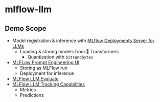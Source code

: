 # mlflow-llm

## Demo Scope
- Model registration & inference with [MLflow Deployments Server for LLMs](https://mlflow.org/docs/latest/llms/deployments/index.html)
    - Loading & storing models from 🤗 Transformers
        - Quantization with `bitsandbytes`
- [MLFLow Prompt Engineering UI](https://mlflow.org/docs/latest/llms/prompt-engineering/index.html)
    - Storing as MLFlow run
    - Deployment for inference
- [MLFlow LLM Evaluate](https://mlflow.org/docs/latest/llms/llm-evaluate/index.html)
- [MLFlow LLM Tracking Capabilities](https://mlflow.org/docs/latest/llms/llm-tracking/index.html)
    - Metrics
    - Predictions